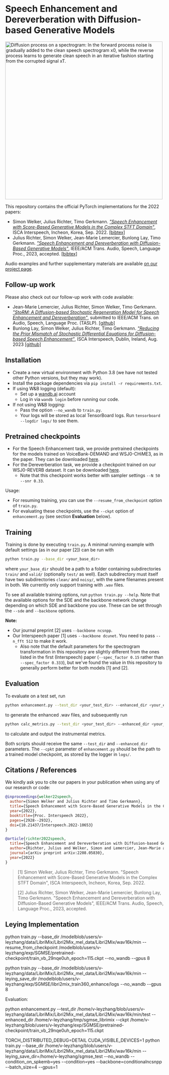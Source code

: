 # Speech Enhancement and Dereverberation with Diffusion-based Generative Models

<img src="https://raw.githubusercontent.com/sp-uhh/sgmse/main/diffusion_process.png" width="500" alt="Diffusion process on a spectrogram: In the forward process noise is gradually added to the clean speech spectrogram x0, while the reverse process learns to generate clean speech in an iterative fashion starting from the corrupted signal xT.">

This repository contains the official PyTorch implementations for the 2022 papers:

- Simon Welker, Julius Richter, Timo Gerkmann. [*"Speech Enhancement with Score-Based Generative Models in the Complex STFT Domain"*](https://www.isca-speech.org/archive/interspeech_2022/welker22_interspeech.html), ISCA Interspeech, Incheon, Korea, Sep. 2022. [[bibtex]](#citations--references)
- Julius Richter, Simon Welker, Jean-Marie Lemercier, Bunlong Lay, Timo Gerkmann. [*"Speech Enhancement and Dereverberation with Diffusion-Based Generative Models"*](https://arxiv.org/abs/2208.05830), IEEE/ACM Trans. Audio, Speech, Language Proc., 2023, accepted. [[bibtex]](#citations--references)

Audio examples and further supplementary materials are available [on our project page](https://www.inf.uni-hamburg.de/en/inst/ab/sp/publications/sgmse).

## Follow-up work

Please also check out our follow-up work with code available: 

- Jean-Marie Lemercier, Julius Richter, Simon Welker, Timo Gerkmann. [*"StoRM: A Diffusion-based Stochastic Regeneration Model for Speech Enhancement and Dereverberation"*](https://arxiv.org/abs/2212.11851), submitted to IEEE/ACM Trans. on Audio, Speech, Language Proc. (TASLP). [[github]](https://github.com/sp-uhh/storm)
- Bunlong Lay, Simon Welker, Julius Richter, Timo Gerkmann. [*"Reducing the Prior Mismatch of Stochastic Differential Equations for Diffusion-based Speech Enhancement"*](https://arxiv.org/abs/2302.14748), ISCA Interspeech, Dublin, Ireland, Aug. 2023 [[github]](https://github.com/sp-uhh/sgmse-bbed)

## Installation

- Create a new virtual environment with Python 3.8 (we have not tested other Python versions, but they may work).
- Install the package dependencies via `pip install -r requirements.txt`.
- If using W&B logging (default):
    - Set up a [wandb.ai](https://wandb.ai/) account
    - Log in via `wandb login` before running our code.
- If not using W&B logging:
    - Pass the option `--no_wandb` to `train.py`.
    - Your logs will be stored as local TensorBoard logs. Run `tensorboard --logdir logs/` to see them.


## Pretrained checkpoints

- For the Speech Enhancement task, we provide pretrained checkpoints for the models trained on VoiceBank-DEMAND and WSJ0-CHiME3, as in the paper. They can be downloaded [here](https://drive.google.com/drive/folders/1CSnkhUSoiv3RG0xg7WEcVapyLuwDaLbe?usp=sharing).
- For the Dereverberation task, we provide a checkpoint trained on our WSJ0-REVERB dataset. It can be downloaded [here](https://drive.google.com/drive/folders/1082_PSEgrqoVVrNsAkSIcpLF1AAtzGwV?usp=sharing).
    - Note that this checkpoint works better with sampler settings `--N 50 --snr 0.33`.

Usage:
- For resuming training, you can use the `--resume_from_checkpoint` option of `train.py`.
- For evaluating these checkpoints, use the `--ckpt` option of `enhancement.py` (see section **Evaluation** below).


## Training

Training is done by executing `train.py`. A minimal running example with default settings (as in our paper [2]) can be run with

```bash
python train.py --base_dir <your_base_dir>
```

where `your_base_dir` should be a path to a folder containing subdirectories `train/` and `valid/` (optionally `test/` as well). Each subdirectory must itself have two subdirectories `clean/` and `noisy/`, with the same filenames present in both. We currently only support training with `.wav` files.

To see all available training options, run `python train.py --help`. Note that the available options for the SDE and the backbone network change depending on which SDE and backbone you use. These can be set through the `--sde` and `--backbone` options.

**Note:**
- Our journal preprint [2] uses `--backbone ncsnpp`.
- Our Interspeech paper [1] uses `--backbone dcunet`. You need to pass `--n_fft 512` to make it work.
    - Also note that the default parameters for the spectrogram transformation in this repository are slightly different from the ones listed in the first (Interspeech) paper (`--spec_factor 0.15` rather than `--spec_factor 0.333`), but we've found the value in this repository to generally perform better for both models [1] and [2].


## Evaluation

To evaluate on a test set, run
```bash
python enhancement.py --test_dir <your_test_dir> --enhanced_dir <your_enhanced_dir> --ckpt <path_to_model_checkpoint>
```

to generate the enhanced .wav files, and subsequently run

```bash
python calc_metrics.py --test_dir <your_test_dir> --enhanced_dir <your_enhanced_dir>
```

to calculate and output the instrumental metrics.

Both scripts should receive the same `--test_dir` and `--enhanced_dir` parameters. The `--cpkt` parameter of `enhancement.py` should be the path to a trained model checkpoint, as stored by the logger in `logs/`.


## Citations / References

We kindly ask you to cite our papers in your publication when using any of our research or code:
```bib
@inproceedings{welker22speech,
  author={Simon Welker and Julius Richter and Timo Gerkmann},
  title={Speech Enhancement with Score-Based Generative Models in the Complex {STFT} Domain},
  year={2022},
  booktitle={Proc. Interspeech 2022},
  pages={2928--2932},
  doi={10.21437/Interspeech.2022-10653}
}
```
```bib
@article{richter2022speech,
  title={Speech Enhancement and Dereverberation with Diffusion-based Generative Models},
  author={Richter, Julius and Welker, Simon and Lemercier, Jean-Marie and Lay, Bunlong and Gerkmann, Timo},
  journal={arXiv preprint arXiv:2208.05830},
  year={2022}
}
```

>[1] Simon Welker, Julius Richter, Timo Gerkmann. "Speech Enhancement with Score-Based Generative Models in the Complex STFT Domain", ISCA Interspeech, Incheon, Korea, Sep. 2022.
>
>[2] Julius Richter, Simon Welker, Jean-Marie Lemercier, Bunlong Lay, Timo Gerkmann. "Speech Enhancement and Dereverberation with Diffusion-Based Generative Models", IEEE/ACM Trans. Audio, Speech, Language Proc., 2023, accepted.



## Leying Implementation
python train.py --base_dir /modelblob/users/v-leyzhang/data/LibriMix/Libri2Mix_mel_data/Libri2Mix/wav16k/min --resume_from_checkpoint /modelblob/users/v-leyzhang/exp/SGMSE/pretrained-checkpoint/train_vb_29nqe0uh_epoch=115.ckpt --no_wandb --gpus 8


python train.py --base_dir /modelblob/users/v-leyzhang/data/LibriMix/Libri2Mix_mel_data/Libri2Mix/wav16k/min --leying_save_dir /modelblob/users/v-leyzhang/exp/SGMSE/libri2mix_train360_enhance/logs --no_wandb --gpus 8


Evaluation:

python enhancement.py --test_dir /home/v-leyzhang/blob/users/v-leyzhang/data/LibriMix/Libri2Mix_mel_data/Libri2Mix/wav16k/min/test --enhanced_dir /home/v-leyzhang/tmp/sgmse_librimix --ckpt /home/v-leyzhang/blob/users/v-leyzhang/exp/SGMSE/pretrained-checkpoint/train_vb_29nqe0uh_epoch=115.ckpt



TORCH_DISTRIBUTED_DEBUG=DETAIL CUDA_VISIBLE_DEVICES=1 python train.py --base_dir /home/v-leyzhang/blob/users/v-leyzhang/data/LibriMix/Libri2Mix_mel_data/Libri2Mix/wav16k/min --leying_save_dir=/home/v-leyzhang/sgmse_test --no_wandb --condition_on_spkemb=yes --condition=yes --backbone=conditionalncsnpp --batch_size=4 --gpus=1